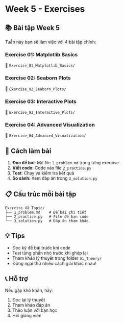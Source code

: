 # Week 5 - Exercises

## 📚 Bài tập Week 5

Tuần này bạn sẽ làm việc với 4 bài tập chính:

### Exercise 01: Matplotlib Basics
📁 `Exercise_01_Matplotlib_Basics/`

### Exercise 02: Seaborn Plots
📁 `Exercise_02_Seaborn_Plots/`

### Exercise 03: Interactive Plots
📁 `Exercise_03_Interactive_Plots/`

### Exercise 04: Advanced Visualization
📁 `Exercise_04_Advanced_Visualization/`


## 🎯 Cách làm bài

1. **Đọc đề bài**: Mở file `1_problem.md` trong từng exercise
2. **Viết code**: Code vào file `2_practice.py`  
3. **Test**: Chạy và kiểm tra kết quả
4. **So sánh**: Xem đáp án trong `3_solution.py`

## 📋 Cấu trúc mỗi bài tập

```
Exercise_XX_Topic/
├── 1_problem.md    # Đề bài chi tiết
├── 2_practice.py   # File để bạn code
└── 3_solution.py   # Đáp án tham khảo
```

## 💡 Tips

- Đọc kỹ đề bài trước khi code
- Test từng phần nhỏ trước khi ghép lại
- Tham khảo lý thuyết trong folder `01_Theory/`
- Đừng ngại thử nhiều cách giải khác nhau!

## 📞 Hỗ trợ

Nếu gặp khó khăn, hãy:
1. Đọc lại lý thuyết
2. Tham khảo đáp án
3. Thảo luận với bạn học
4. Hỏi giảng viên
